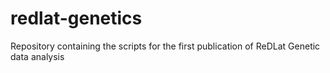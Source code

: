 # redlat-genetics
Repository containing the scripts for the first publication of ReDLat Genetic data analysis
